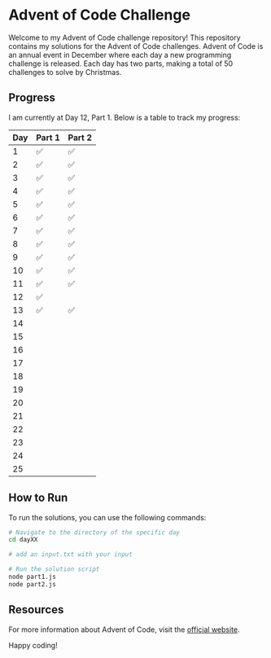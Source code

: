 # Advent of Code Challenge

Welcome to my Advent of Code challenge repository! This repository contains my solutions for the Advent of Code challenges. Advent of Code is an annual event in December where each day a new programming challenge is released. Each day has two parts, making a total of 50 challenges to solve by Christmas.

## Progress

I am currently at Day 12, Part 1. Below is a table to track my progress:

| Day | Part 1 | Part 2 |
| --- | ------ | ------ |
| 1   | ✅     | ✅     |
| 2   | ✅     | ✅     |
| 3   | ✅     | ✅     |
| 4   | ✅     | ✅     |
| 5   | ✅     | ✅     |
| 6   | ✅     | ✅     |
| 7   | ✅     | ✅     |
| 8   | ✅     | ✅     |
| 9   | ✅     | ✅     |
| 10  | ✅     | ✅     |
| 11  | ✅     | ✅     |
| 12  | ✅     |        |
| 13  | ✅     | ✅     |
| 14  |        |        |
| 15  |        |        |
| 16  |        |        |
| 17  |        |        |
| 18  |        |        |
| 19  |        |        |
| 20  |        |        |
| 21  |        |        |
| 22  |        |        |
| 23  |        |        |
| 24  |        |        |
| 25  |        |        |

## How to Run

To run the solutions, you can use the following commands:

```sh
# Navigate to the directory of the specific day
cd dayXX

# add an input.txt with your input

# Run the solution script
node part1.js
node part2.js
```

## Resources

For more information about Advent of Code, visit the [official website](https://adventofcode.com/).

Happy coding!
